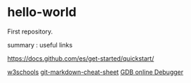 # hello-world
First repository.

summary
: useful links

https://docs.github.com/es/get-started/quickstart/

[w3schools](https://www.w3schools.com/)
[git-markdown-cheat-sheet](https://www.markdownguide.org/cheat-sheet/)
[GDB online Debugger](https://www.onlinegdb.com/)
